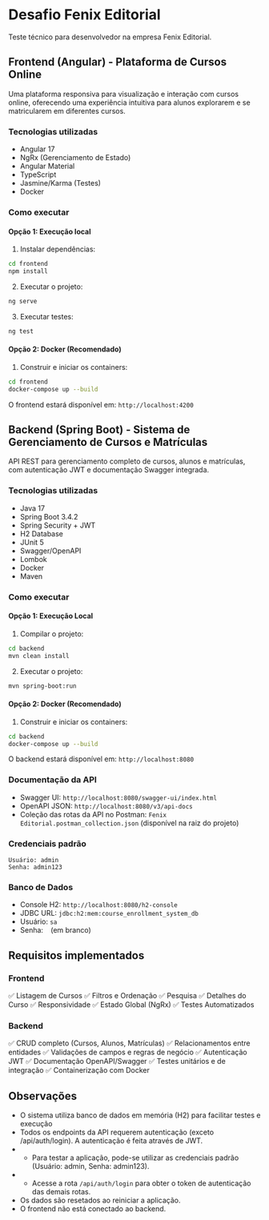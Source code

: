 # Desafio Fenix Editorial

Teste técnico para desenvolvedor na empresa Fenix Editorial.

## Frontend (Angular) - Plataforma de Cursos Online

Uma plataforma responsiva para visualização e interação com cursos online, oferecendo uma experiência intuitiva para alunos explorarem e se matricularem em diferentes cursos.

### Tecnologias utilizadas
- Angular 17
- NgRx (Gerenciamento de Estado)
- Angular Material
- TypeScript
- Jasmine/Karma (Testes)
- Docker

### Como executar

#### Opção 1: Execução local

1. Instalar dependências:
```bash
cd frontend
npm install
```

2. Executar o projeto:
```bash
ng serve
```

3. Executar testes:
```bash
ng test
```

#### Opção 2: Docker (Recomendado)

1. Construir e iniciar os containers:
```bash
cd frontend
docker-compose up --build
```

O frontend estará disponível em: `http://localhost:4200`

## Backend (Spring Boot) - Sistema de Gerenciamento de Cursos e Matrículas

API REST para gerenciamento completo de cursos, alunos e matrículas, com autenticação JWT e documentação Swagger integrada.

### Tecnologias utilizadas
- Java 17
- Spring Boot 3.4.2
- Spring Security + JWT
- H2 Database
- JUnit 5
- Swagger/OpenAPI
- Lombok
- Docker
- Maven

### Como executar

#### Opção 1: Execução Local

1. Compilar o projeto:
```bash
cd backend
mvn clean install
```

2. Executar o projeto:
```bash
mvn spring-boot:run
```

#### Opção 2: Docker (Recomendado)

1. Construir e iniciar os containers:
```bash
cd backend
docker-compose up --build
```

O backend estará disponível em: `http://localhost:8080`

### Documentação da API
- Swagger UI: `http://localhost:8080/swagger-ui/index.html`
- OpenAPI JSON: `http://localhost:8080/v3/api-docs`
- Coleção das rotas da API no Postman: `Fenix Editorial.postman_collection.json` (disponível na raiz do projeto)

### Credenciais padrão
```
Usuário: admin
Senha: admin123
```

### Banco de Dados
- Console H2: `http://localhost:8080/h2-console`
- JDBC URL: `jdbc:h2:mem:course_enrollment_system_db`
- Usuário: `sa`
- Senha: ` ` (em branco)

## Requisitos implementados

### Frontend
✅ Listagem de Cursos
✅ Filtros e Ordenação
✅ Pesquisa
✅ Detalhes do Curso
✅ Responsividade
✅ Estado Global (NgRx)
✅ Testes Automatizados

### Backend
✅ CRUD completo (Cursos, Alunos, Matrículas)
✅ Relacionamentos entre entidades
✅ Validações de campos e regras de negócio
✅ Autenticação JWT
✅ Documentação OpenAPI/Swagger
✅ Testes unitários e de integração
✅ Containerização com Docker

## Observações
- O sistema utiliza banco de dados em memória (H2) para facilitar testes e execução
- Todos os endpoints da API requerem autenticação (exceto /api/auth/login). A autenticação é feita através de JWT. 
- - Para testar a aplicação, pode-se utilizar as credenciais padrão (Usuário: admin, Senha: admin123). 
- - Acesse a rota `/api/auth/login` para obter o token de autenticação das demais rotas.
- Os dados são resetados ao reiniciar a aplicação.
- O frontend não está conectado ao backend.